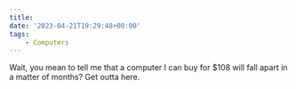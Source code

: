 ```yaml
---
title:
date: '2023-04-21T19:29:48+00:00'
tags:
    - Computers
---
```


Wait, you mean to tell me that a computer I can buy for $108 will fall apart in a matter of months? Get outta here.
